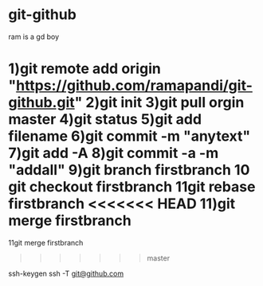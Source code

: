# git-github
ram is a gd boy

1)git remote add origin "https://github.com/ramapandi/git-github.git" 
2)git init
3)git pull orgin master
4)git status
5)git add filename
6)git commit -m "anytext"
7)git add -A
8)git commit -a -m "addall"
9)git branch firstbranch
10 git checkout firstbranch
11git rebase firstbranch
<<<<<<< HEAD
11)git merge firstbranch
=======
11git merge firstbranch
>>>>>>> master


ssh-keygen
ssh -T git@github.com
